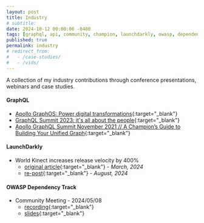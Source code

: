 ```yaml
---
layout: post
title: Industry
# subtitle: 
date: 2024-10-12 00:00:00 -0400
tags: [graphql, api, community, champion, launchdarkly, owasp, dependency-track]
published: true
permalink: industry
# redirect_from:
#   - /case-studies/
#   - /vids/
---
```


A collection of my industry contributions through conference presentations, webinars and case studies.

#### GraphQL

- <span class="icon web">[Apollo GraphOS: Power digital transformations](https://www.apollographql.com/enterprise?wvideo=4fu2lsjssc){:target="_blank"}
- <span class="icon youtube">[GraphQL Summit 2023: it's all about the people](https://youtu.be/090IWEcHbJc?si=tUn4F0oNSPoliVXs){:target="_blank"}
- <span class="icon web">[Apollo GraphQL Summit November 2021 // A Champion’s Guide to Building Your Unified Graph](https://www.apollographql.com/events/roundtable/graphql-summit-november-2021/a-champions-guide-to-building-your-unified-graph){:target="_blank"}

#### LaunchDarkly

- World Kinect increases release velocity by 400% 
  - <span class="icon web">[original article](https://launchdarkly.com/case-studies/world-kinect/){:target="_blank"} - _March, 2024_
  - <span class="icon web">[re-post](https://www.world-kinect.com/blog/world-kinects-digital-transformation-launchdarkly-success-story){:target="_blank"} - _August, 2024_

#### OWASP Dependency Track

- Community Meeting - 2024/05/08
  - <span class="icon youtube">[recording](https://youtu.be/MS2DlMdUI7Q?si=snb68IN7F1eGBSRW){:target="_blank"}
  - <span class="icon pdf">[slides](https://github.com/DependencyTrack/community/blob/main/community-meetings%2F2024-05-08.pdf){:target="_blank"}